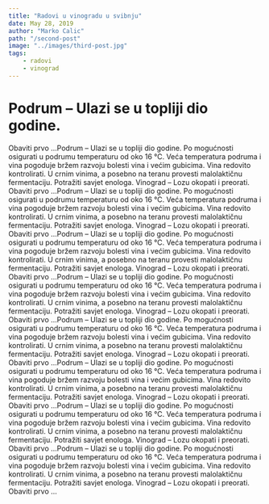 ```yaml
---
title: "Radovi u vinogradu u svibnju"
date: May 28, 2019
author: "Marko Calic"
path: "/second-post"
image: "../images/third-post.jpg"
tags:
    - radovi
    - vinograd
---
```


# Podrum – Ulazi se u topliji dio godine. 
 Obaviti prvo …Podrum – Ulazi se u topliji dio godine. Po mogućnosti osigurati u podrumu temperaturu od oko 16 °C. Veća temperatura podruma i vina pogoduje bržem razvoju bolesti vina i većim gubicima. Vina redovito kontrolirati. U crnim vinima, a posebno na teranu provesti malolaktičnu fermentaciju. Potražiti savjet enologa. Vinograd – Lozu okopati i preorati.
 Obaviti prvo …Podrum – Ulazi se u topliji dio godine. Po mogućnosti osigurati u podrumu temperaturu od oko 16 °C. Veća temperatura podruma i vina pogoduje bržem razvoju bolesti vina i većim gubicima. Vina redovito kontrolirati. U crnim vinima, a posebno na teranu provesti malolaktičnu fermentaciju. Potražiti savjet enologa. Vinograd – Lozu okopati i preorati.
 Obaviti prvo …Podrum – Ulazi se u topliji dio godine. Po mogućnosti osigurati u podrumu temperaturu od oko 16 °C. Veća temperatura podruma i vina pogoduje bržem razvoju bolesti vina i većim gubicima. Vina redovito kontrolirati. U crnim vinima, a posebno na teranu provesti malolaktičnu fermentaciju. Potražiti savjet enologa. Vinograd – Lozu okopati i preorati.
 Obaviti prvo …Podrum – Ulazi se u topliji dio godine. Po mogućnosti osigurati u podrumu temperaturu od oko 16 °C. Veća temperatura podruma i vina pogoduje bržem razvoju bolesti vina i većim gubicima. Vina redovito kontrolirati. U crnim vinima, a posebno na teranu provesti malolaktičnu fermentaciju. Potražiti savjet enologa. Vinograd – Lozu okopati i preorati.
 Obaviti prvo …Podrum – Ulazi se u topliji dio godine. Po mogućnosti osigurati u podrumu temperaturu od oko 16 °C. Veća temperatura podruma i vina pogoduje bržem razvoju bolesti vina i većim gubicima. Vina redovito kontrolirati. U crnim vinima, a posebno na teranu provesti malolaktičnu fermentaciju. Potražiti savjet enologa. Vinograd – Lozu okopati i preorati.
 Obaviti prvo …Podrum – Ulazi se u topliji dio godine. Po mogućnosti osigurati u podrumu temperaturu od oko 16 °C. Veća temperatura podruma i vina pogoduje bržem razvoju bolesti vina i većim gubicima. Vina redovito kontrolirati. U crnim vinima, a posebno na teranu provesti malolaktičnu fermentaciju. Potražiti savjet enologa. Vinograd – Lozu okopati i preorati.
 Obaviti prvo …Podrum – Ulazi se u topliji dio godine. Po mogućnosti osigurati u podrumu temperaturu od oko 16 °C. Veća temperatura podruma i vina pogoduje bržem razvoju bolesti vina i većim gubicima. Vina redovito kontrolirati. U crnim vinima, a posebno na teranu provesti malolaktičnu fermentaciju. Potražiti savjet enologa. Vinograd – Lozu okopati i preorati.
 Obaviti prvo …Podrum – Ulazi se u topliji dio godine. Po mogućnosti osigurati u podrumu temperaturu od oko 16 °C. Veća temperatura podruma i vina pogoduje bržem razvoju bolesti vina i većim gubicima. Vina redovito kontrolirati. U crnim vinima, a posebno na teranu provesti malolaktičnu fermentaciju. Potražiti savjet enologa. Vinograd – Lozu okopati i preorati.
 Obaviti prvo …